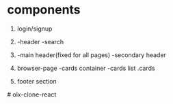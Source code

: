 
# components

1. login/signup
2. -header
     -search
       
3.   -main header(fixed for all pages)
     -secondary header
4. browser-page
     -cards container
       -cards list
          .cards     
5. footer section

#   o l x - c l o n e - r e a c t  
 